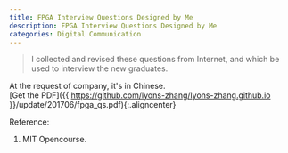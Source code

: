 ```yaml
---
title: FPGA Interview Questions Designed by Me
description: FPGA Interview Questions Designed by Me
categories: Digital Communication
---
```


>  I collected and revised these questions from Internet, and which be used to interview the new graduates.  
    
	
At the request of company, it's in Chinese.   
[Get the PDF]({{ https://github.com/lyons-zhang/lyons-zhang.github.io }}/update/201706/fpga_qs.pdf){:.aligncenter}  


Reference:  
1. MIT Opencourse.  
